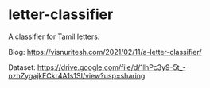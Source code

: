# letter-classifier
A classifier for Tamil letters.

Blog: https://visnuritesh.com/2021/02/11/a-letter-classifier/

Dataset: https://drive.google.com/file/d/1lhPc3y9-5t_-nzhZygajkFCkr4A1s1SI/view?usp=sharing
